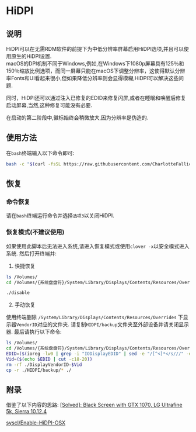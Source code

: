 # HiDPI

## 说明

HiDPI可以在无需RDM软件的前提下为中低分辨率屏幕启用HiDPI选项,并且可以使用原生的HiDPI设置.<br>
macOS的DPI机制不同于Windows,例如,在Windows下1080p屏幕具有125％和150％缩放比例选项，而同一屏幕只能在macOS下调整分辨率，这使得默认分辨率Fonts和UI看起来很小,但如果降低分辨率则会显得模糊,HiDPI可以解决这些问题.

同时，HiDPI还可以通过注入已修复的EDID来修复闪屏,或者在睡眠和唤醒后修复启动屏幕,当然,这种修复可能没有必要.

在启动的第二阶段中,徽标始终会稍微放大,因为分辨率是伪造的.

## 使用方法

在`bash`终端输入以下命令即可:

```bash
bash -c "$(curl -fsSL https://raw.githubusercontent.com/CharlotteFallices/one-key-hidpi/master/hidpi.sh)"
```

## 恢复

### 命令恢复

请在`bash`终端运行命令并选择`选项3`以关闭HiDPI.

### 恢复模式(不建议使用)

如果使用此脚本后无法进入系统,请进入恢复模式或使用`clover -x`以安全模式进入系统.
然后打开终端并:

1. 快捷恢复
    
```bash
ls /Volumes/
cd /Volumes/{系统盘盘符}/System/Library/Displays/Contents/Resources/Overrides/HIDPI

./disable
```

2. 手动恢复

使用终端删除 `/System/Library/Displays/Contents/Resources/Overrides` 下显示器`VendorID`对应的文件夹.
请复制`HIDPI/backup`文件夹至外部设备并请关闭显示器.
最后请执行以下命令:

```bash
ls /Volumes/
cd /Volumes/{系统盘盘符}/System/Library/Displays/Contents/Resources/Overrides
EDID=($(ioreg -lw0 | grep -i "IODisplayEDID" | sed -e "/[^<]*</s///" -e "s/\>//"))
Vid=($(echo $EDID | cut -c18-20))
rm -rf ./DisplayVendorID-$Vid
cp -r ./HIDPI/backup/* ./
```

## 附录

借鉴了以下内容的思路:
[[Solved]: Black Screen with GTX 1070, LG Ultrafine 5k, Sierra 10.12.4](https://www.tonymacx86.com/threads/solved-black-screen-with-gtx-1070-lg-ultrafine-5k-sierra-10-12-4.219872/page-4#post-1644805)

[syscl/Enable-HiDPI-OSX](https://github.com/syscl/Enable-HiDPI-OSX)

